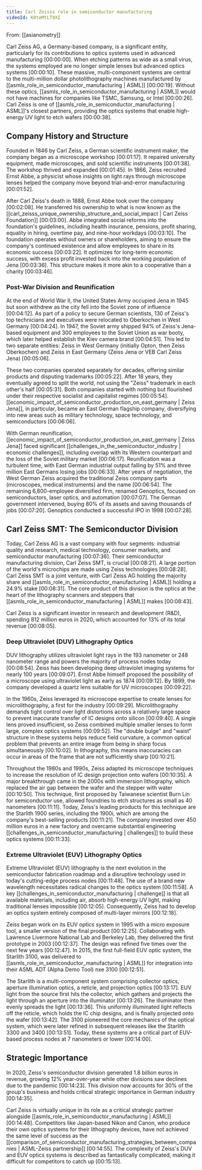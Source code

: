 ```yaml
---
title: Carl Zeisss role in semiconductor manufacturing
videoId: K0teMtLT9XI
---
```


From: [[asianometry]] <br/> 

Carl Zeiss AG, a Germany-based company, is a significant entity, particularly for its contributions to optics systems used in advanced manufacturing [00:00:00]. When etching patterns as wide as a small virus, the systems employed are no longer simple lenses but advanced optics systems [00:00:10]. These massive, multi-component systems are central to the multi-million dollar photolithography machines manufactured by [[asmls_role_in_semiconductor_manufacturing | ASML]] [00:00:19]. Without these optics, [[asmls_role_in_semiconductor_manufacturing | ASML]] would not have machines for companies like TSMC, Samsung, or Intel [00:00:26]. Carl Zeiss is one of [[asmls_role_in_semiconductor_manufacturing | ASML]]'s closest partners, providing the optics systems that enable high-energy UV light to etch wafers [00:00:38].

## Company History and Structure

Founded in 1846 by Carl Zeiss, a German scientific instrument maker, the company began as a microscope workshop [00:01:17]. It repaired university equipment, made microscopes, and sold scientific instruments [00:01:38]. The workshop thrived and expanded [00:01:45]. In 1866, Zeiss recruited Ernst Abbe, a physicist whose insights on light rays through microscope lenses helped the company move beyond trial-and-error manufacturing [00:01:52].

After Carl Zeiss's death in 1888, Ernst Abbe took over the company [00:02:08]. He transferred his ownership to what is now known as the [[carl_zeisss_unique_ownership_structure_and_social_impact | Carl Zeiss Foundation]] [00:03:00]. Abbe integrated social reforms into the foundation's guidelines, including health insurance, pensions, profit sharing, equality in hiring, overtime pay, and nine-hour workdays [00:03:10]. The foundation operates without owners or shareholders, aiming to ensure the company's continued existence and allow employees to share in its economic success [00:03:22]. It optimizes for long-term economic success, with excess profit invested back into the working population of Jena [00:03:36]. This structure makes it more akin to a cooperative than a charity [00:03:46].

### Post-War Division and Reunification

At the end of World War II, the United States Army occupied Jena in 1945 but soon withdrew as the city fell into the Soviet zone of influence [00:04:12]. As part of a policy to secure German scientists, 130 of Zeiss's top technicians and executives were relocated to Oberkochen in West Germany [00:04:24]. In 1947, the Soviet army shipped 94% of Zeiss's Jena-based equipment and 300 employees to the Soviet Union as war booty, which later helped establish the Kiev camera brand [00:04:51]. This led to two separate entities: Zeiss in West Germany (initially Opton, then Zeiss Oberkochen) and Zeiss in East Germany (Zeiss Jena or VEB Carl Zeiss Jena) [00:05:06].

These two companies operated separately for decades, offering similar products and disputing trademarks [00:05:22]. After 18 years, they eventually agreed to split the world, not using the "Zeiss" trademark in each other's half [00:05:31]. Both companies started with nothing but flourished under their respective socialist and capitalist regimes [00:05:54]. [[economic_impact_of_semiconductor_production_on_east_germany | Zeiss Jena]], in particular, became an East German flagship company, diversifying into new areas such as military technology, space technology, and semiconductors [00:06:06].

With German reunification, [[economic_impact_of_semiconductor_production_on_east_germany | Zeiss Jena]] faced significant [[challenges_in_the_semiconductor_industry | economic challenges]], including overlap with its Western counterpart and the loss of the Soviet military market [00:06:17]. Reunification was a turbulent time, with East German industrial output falling by 51% and three million East Germans losing jobs [00:06:33]. After years of negotiation, the West German Zeiss acquired the traditional Zeiss company parts (microscopes, medical instruments) and the name [00:06:54]. The remaining 6,800-employee diversified firm, renamed Genoptics, focused on semiconductors, laser optics, and automation [00:07:07]. The German government intervened, buying 80% of its assets and saving thousands of jobs [00:07:20]. Genoptics conducted a successful IPO in 1998 [00:07:28].

## Carl Zeiss SMT: The Semiconductor Division

Today, Carl Zeiss AG is a vast company with four segments: industrial quality and research, medical technology, consumer markets, and semiconductor manufacturing [00:07:36]. Their semiconductor manufacturing division, Carl Zeiss SMT, is crucial [00:08:21]. A large portion of the world's microchips are made using Zeiss technologies [00:08:28]. Carl Zeiss SMT is a joint venture, with Carl Zeiss AG holding the majority share and [[asmls_role_in_semiconductor_manufacturing | ASML]] holding a 24.9% stake [00:08:31]. The core product of this division is the optics at the heart of the lithography scanners and steppers that [[asmls_role_in_semiconductor_manufacturing | ASML]] makes [00:08:43].

Carl Zeiss is a significant investor in research and development (R&D), spending 812 million euros in 2020, which accounted for 13% of its total revenue [00:08:05].

### Deep Ultraviolet (DUV) Lithography Optics

DUV lithography utilizes ultraviolet light rays in the 193 nanometer or 248 nanometer range and powers the majority of process nodes today [00:08:54]. Zeiss has been developing deep ultraviolet imaging systems for nearly 100 years [00:09:07]. Ernst Abbe himself proposed the possibility of a microscope using ultraviolet light as early as 1874 [00:09:12]. By 1899, the company developed a quartz lens suitable for UV microscopes [00:09:22].

In the 1960s, Zeiss leveraged its microscope expertise to create lenses for microlithography, a first for the industry [00:09:29]. Microlithography demands tight control over light distortions across a relatively large space to prevent inaccurate transfer of IC designs onto silicon [00:09:40]. A single lens proved insufficient, so Zeiss combined multiple smaller lenses to form large, complex optics systems [00:09:52]. The "double bulge" and "waist" structure in these systems helps reduce field curvature, a common optical problem that prevents an entire image from being in sharp focus simultaneously [00:10:02]. In lithography, this means inaccuracies can occur in areas of the frame that are not sufficiently sharp [00:10:21].

Throughout the 1980s and 1990s, Zeiss adapted its microscope techniques to increase the resolution of IC design projection onto wafers [00:10:35]. A major breakthrough came in the 2000s with immersion lithography, which replaced the air gap between the wafer and the stepper with water [00:10:50]. This technique, first proposed by Taiwanese scientist Burn Lin for semiconductor use, allowed foundries to etch structures as small as 40 nanometers [00:11:11]. Today, Zeiss's leading products for this technique are the Starlith 1900 series, including the 1900i, which are among the company's best-selling products [00:11:21]. The company invested over 450 million euros in a new factory and overcame substantial engineering [[challenges_in_semiconductor_manufacturing | challenges]] to build these optics systems [00:11:33].

### Extreme Ultraviolet (EUV) Lithography Optics

Extreme Ultraviolet (EUV) lithography is the next evolution in the semiconductor fabrication roadmap and a disruptive technology used in today's cutting-edge process nodes [00:11:48]. The use of a brand new wavelength necessitates radical changes to the optics system [00:11:58]. A key [[challenges_in_semiconductor_manufacturing | challenge]] is that all available materials, including air, absorb high-energy UV light, making traditional lenses impossible [00:12:05]. Consequently, Zeiss had to develop an optics system entirely composed of multi-layer mirrors [00:12:18].

Zeiss began work on its EUV optics system in 1995 with a micro exposure tool, a smaller version of the final product [00:12:25]. Collaborating with Lawrence Livermore National Lab and Berkeley Lab, they delivered the first prototype in 2003 [00:12:37]. The design was refined five times over the next few years [00:12:47]. In 2015, the first full-field EUV optic system, the Starlith 3100, was delivered to [[asmls_role_in_semiconductor_manufacturing | ASML]] for integration into their ASML ADT (Alpha Demo Tool) nxe 3100 [00:12:51].

The Starlith is a multi-component system comprising collector optics, aperture illumination optics, a reticle, and projection optics [00:13:17]. EUV light from the source first hits the collector, which gathers and projects the light through an aperture into the illuminator [00:13:26]. The illuminator then evenly spreads the light [00:13:36]. This uniformly illuminated light reflects off the reticle, which holds the IC chip designs, and is finally projected onto the wafer [00:13:42]. The 3100 pioneered the core mechanics of the optical system, which were later refined in subsequent releases like the Starlith 3300 and 3400 [00:13:51]. Today, these systems are a critical part of EUV-based process nodes at 7 nanometers or lower [00:14:00].

## Strategic Importance

In 2020, Zeiss's semiconductor division generated 1.8 billion euros in revenue, growing 12% year-over-year while other divisions saw declines due to the pandemic [00:14:23]. This division now accounts for 30% of the group's business and holds critical strategic importance in German industry [00:14:35].

Carl Zeiss is virtually unique in its role as a critical strategic partner alongside [[asmls_role_in_semiconductor_manufacturing | ASML]] [00:14:48]. Competitors like Japan-based Nikon and Canon, who produce their own optics systems for their lithography devices, have not achieved the same level of success as the [[comparison_of_semiconductor_manufacturing_strategies_between_companies | ASML-Zeiss partnership]] [00:14:55]. The complexity of Zeiss's DUV and EUV optics systems is described as fantastically complicated, making it difficult for competitors to catch up [00:15:13].
